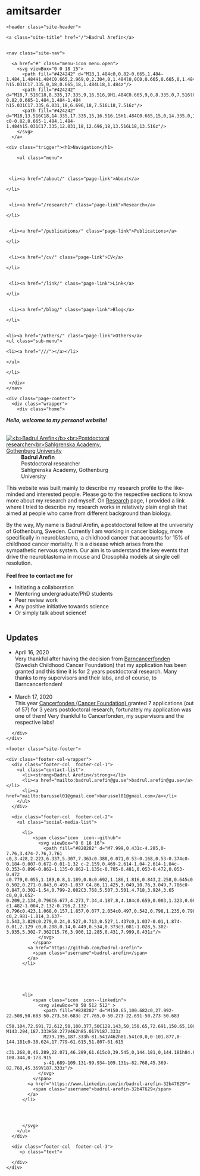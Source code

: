 # amitsarder

<!DOCTYPE html>
<html>

  <head>
  <meta charset="utf-8">
  <meta http-equiv="X-UA-Compatible" content="IE=edge">
  <meta name="viewport" content="width=device-width, initial-scale=1">

  <title>Badrul Arefin</title>
  <meta name="description" content="">
  <link rel="shortcut icon" type="image/png" href="/images/icon.png">
  <link rel="stylesheet" href="/css/main.css">
  <link rel="canonical" href="https://badrul-arefin.github.io/">
  <link rel="alternate" type="application/rss+xml" title="Badrul Arefin" href="https://badrul-arefin.github.io/feed.xml" />
<link rel='stylesheet' id='open-sans-css'  href='//fonts.googleapis.com/css?family=Open+Sans%3A300italic%2C400italic%2C600italic%2C300%2C400%2C600&#038;subset=latin%2Clatin-ext&#038;ver=4.2.4' type='text/css' media='all' />
<link href='https://fonts.googleapis.com/css?family=Titillium+Web:600italic,600,400,400italic' rel='stylesheet' type='text/css'>
</head>


  <body>

    <header class="site-header">

  <div class="wrapper">

    <a class="site-title" href="/">Badrul Arefin</a>


    <nav class="site-nav">

      <a href="#" class="menu-icon menu.open">
        <svg viewBox="0 0 18 15">
          <path fill="#424242" d="M18,1.484c0,0.82-0.665,1.484-1.484,1.484H1.484C0.665,2.969,0,2.304,0,1.484l0,0C0,0.665,0.665,0,1.484,0 h15.031C17.335,0,18,0.665,18,1.484L18,1.484z"/>
          <path fill="#424242" d="M18,7.516C18,8.335,17.335,9,16.516,9H1.484C0.665,9,0,8.335,0,7.516l0,0c0-0.82,0.665-1.484,1.484-1.484 h15.031C17.335,6.031,18,6.696,18,7.516L18,7.516z"/>
          <path fill="#424242" d="M18,13.516C18,14.335,17.335,15,16.516,15H1.484C0.665,15,0,14.335,0,13.516l0,0 c0-0.82,0.665-1.484,1.484-1.484h15.031C17.335,12.031,18,12.696,18,13.516L18,13.516z"/>
        </svg>
      </a>  

    <div class="trigger"><h1>Navigation</h1>

 		<ul class="menu">

    
    
     <li><a href="/about/" class="page-link">About</a>
    
    </li>
    
    
     <li><a href="/research/" class="page-link">Research</a>
    
    </li>
    
    
     <li><a href="/publications/" class="page-link">Publications</a>
    
    </li>
    
    
     <li><a href="/cv/" class="page-link">CV</a>
    
    </li>
    
    
     <li><a href="/link/" class="page-link">Link</a>
    
    </li>
    
    
     <li><a href="/blog/" class="page-link">Blog</a>
    
    </li>
    
    
    <li><a href="/others/" class="page-link">Others</a>
    <ul class="sub-menu">
    
    <li><a href="///"></a></li>
    
    </ul>
    
    </li>
    
</ul>


     </div>  
    </nav>

  </div>

</header>


    <div class="page-content">
      <div class="wrapper">        
        <div class="home">
 
 <i><b>Hello, welcome to my personal website!</b></i><br><br> 
 
 <dl id="" class="wp-caption alignright" style="max-width: 300px">

<dt><a href=""><img class="" src="/images/pic_low2.jpg" alt="<b>Badrul Arefin</b><br>Postdoctoral researcher<br>Sahlgrenska Academy, Gothenburg University" /></a></dt>

<dd><b>Badrul Arefin</b><br>Postdoctoral researcher<br>Sahlgrenska Academy, Gothenburg University</dd>
</dl>
  
  
  <p> This website was built mainly to describe my research profile to the like-minded and interested people. Please go to the 
  respective sections to know more about my research and myself. On <a href="research">Research</a> page, I provided a link where I tried to describe my 
  research works in relatively plain english that aimed at people who came from different background than biology.<br> 
          
<p> By the way, My name is Badrul Arefin, a postdoctoral fellow at the university of Gothenburg, Sweden. Currently I am working 
  in cancer biology, more specifically in neuroblastoma, a childhood cancer that accounts for 15% of childhood cancer 
  mortality. It is a disease which arises from the sympathetic nervous system. Our aim is to understand the key events that 
  drive the neuroblastoma in mouse and Drosophila models at single cell resolution.<br>

</div>
<br><b>Feel free to contact me for</b>
<ul>

   <li> Initiating a collaboration
   <li> Mentoring undergraduate/PhD students
   <li> Peer review work
   <li> Any positive initiative towards science
   <li> Or simply talk about science!<br><br>
</ul>    

<h2>Updates</h2>
<div class="updates">
<ul>
 <li> April 16, 2020<br> Very thankful after having the decision from <a href="https://www.barncancerfonden.se/for-forskare/forskningsanslag/beviljade-forskningsanslag-och-tjanster/">
  Barncancerfonden </a> (Swedish Childhood Cancer Foundation) 
  that my application has been granted and this time it is for 2 years postdoctoral research. Many thanks to my supervisors and 
  their labs, and of course, to Barncancerfonden!<br><br>
<li> March 17, 2020<br> This year <a href="https://www.cancerfonden.se/forskning/for-forskare/samtliga-anslagsbeslut">
  Cancerfonden (Cancer Foundation) </a> granted 7 applications (out of 57) for 3 years postdoctoral research, fortunately my application was one 
  of them! Very thankful to Cancerfonden, my supervisors and the respective labs! 
</ul>

</div>

      </div>
    </div>

    <footer class="site-footer">

  <div class="wrapper">

<!--     <h2 class="footer-heading">Badrul Arefin</h2> -->

    <div class="footer-col-wrapper">
      <div class="footer-col  footer-col-1">
        <ul class="contact-list">
          <li><strong>Badrul Arefin</strong></li>
          <li><a href="mailto:badrul.arefin@gu.se">badrul.arefin@gu.se</a></li>
          <li><a href="mailto:barussel01@gmail.com">barussel01@gmail.com</a></li>
        </ul>
      </div>

      <div class="footer-col  footer-col-2">
        <ul class="social-media-list">
          
          <li>
              <span class="icon  icon--github">
                <svg viewBox="0 0 16 16">
                  <path fill="#828282" d="M7.999,0.431c-4.285,0-7.76,3.474-7.76,7.761 c0,3.428,2.223,6.337,5.307,7.363c0.388,0.071,0.53-0.168,0.53-0.374c0-0.184-0.007-0.672-0.01-1.32 c-2.159,0.469-2.614-1.04-2.614-1.04c-0.353-0.896-0.862-1.135-0.862-1.135c-0.705-0.481,0.053-0.472,0.053-0.472 c0.779,0.055,1.189,0.8,1.189,0.8c0.692,1.186,1.816,0.843,2.258,0.645c0.071-0.502,0.271-0.843,0.493-1.037 C4.86,11.425,3.049,10.76,3.049,7.786c0-0.847,0.302-1.54,0.799-2.082C3.768,5.507,3.501,4.718,3.924,3.65 c0,0,0.652-0.209,2.134,0.796C6.677,4.273,7.34,4.187,8,4.184c0.659,0.003,1.323,0.089,1.943,0.261 c1.482-1.004,2.132-0.796,2.132-0.796c0.423,1.068,0.157,1.857,0.077,2.054c0.497,0.542,0.798,1.235,0.798,2.082 c0,2.981-1.814,3.637-3.543,3.829c0.279,0.24,0.527,0.713,0.527,1.437c0,1.037-0.01,1.874-0.01,2.129 c0,0.208,0.14,0.449,0.534,0.373c3.081-1.028,5.302-3.935,5.302-7.362C15.76,3.906,12.285,0.431,7.999,0.431z"/>
                </svg>
              </span>
            <a href="https://github.com/badrul-arefin">
              <span class="username">badrul-arefin</span>
            </a>
          </li>
          

          

          
          <li>
              <span class="icon  icon--linkedin">
                <svg viewBox="0 50 512 512" >
                  <path fill="#828282" d="M150.65,100.682c0,27.992-22.508,50.683-50.273,50.683c-27.765,0-50.273-22.691-50.273-50.683
                  C50.104,72.691,72.612,50,100.377,50C128.143,50,150.65,72.691,150.65,100.682z M143.294,187.333H58.277V462h85.017V187.333z
                  M279.195,187.333h-81.541V462h81.541c0,0,0-101.877,0-144.181c0-38.624,17.779-61.615,51.807-61.615
                  c31.268,0,46.289,22.071,46.289,61.615c0,39.545,0,144.181,0,144.181h84.605c0,0,0-100.344,0-173.915
                  s-41.689-109.131-99.934-109.131s-82.768,45.369-82.768,45.369V187.333z"/>
                </svg>
              </span>
            <a href="https://www.linkedin.com/in/badrul-arefin-32b47629">
              <span class="username">badrul-arefin-32b47629</span>
            </a>
          </li>
          


          
          </svg>
        </ul>
      </div>

      <div class="footer-col  footer-col-3">
         <p class="text">
 
      </div>
    </div>

  </div>

</footer>

  </body>

</html>
